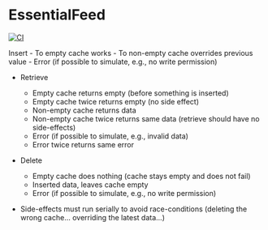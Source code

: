 # EssentialFeed

[![CI](https://github.com/loloa/EssentialFeed/actions/workflows/CI.yml/badge.svg)](https://github.com/loloa/EssentialFeed/actions/workflows/CI.yml)

Insert
    - To empty cache works
    - To non-empty cache overrides previous value
    - Error (if possible to simulate, e.g., no write permission)

- Retrieve
    - Empty cache returns empty (before something is inserted)
    - Empty cache twice returns empty (no side effect)
    - Non-empty cache returns data
    - Non-empty cache twice returns same data (retrieve should have no side-effects)
    - Error (if possible to simulate, e.g., invalid data)
    - Error twice returns same error 

- Delete
    - Empty cache does nothing (cache stays empty and does not fail)
    - Inserted data, leaves cache empty
    - Error (if possible to simulate, e.g., no write permission)

- Side-effects must run serially to avoid race-conditions (deleting the wrong cache... overriding the latest data...)
